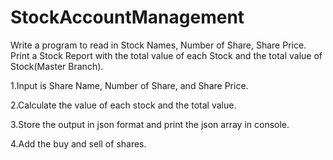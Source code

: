 # StockAccountManagement

Write a program to read in Stock Names, Number of Share, Share Price. Print a Stock Report with the total value of each Stock and the total value of Stock(Master Branch).

1.Input is Share Name, Number of Share, and Share Price.

2.Calculate the value of each stock and the total value.

3.Store the output in json format and print the json array in console.

4.Add the buy and sell of shares.
